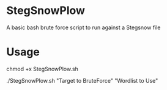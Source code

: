 # StegSnowPlow
A basic bash brute force script to run against a Stegsnow file

# Usage
chmod +x StegSnowPlow.sh

./StegSnowPlow.sh "Target to BruteForce" "Wordlist to Use"
